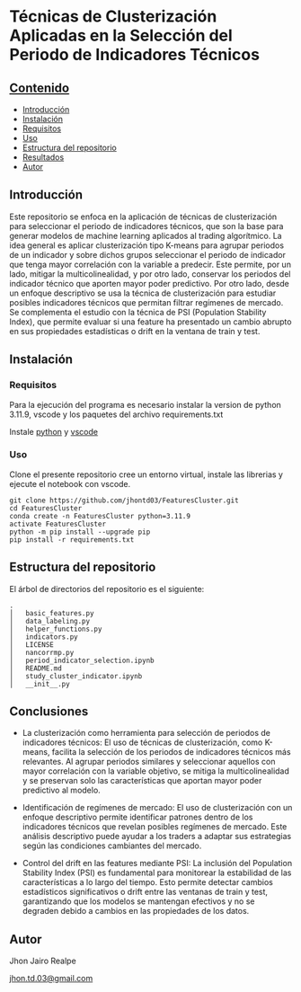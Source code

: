 # Técnicas de Clusterización Aplicadas en la Selección del Periodo de Indicadores Técnicos

## [Contenido](#Contenido)

- [Introducción](#Introduccón)
- [Instalación](#Instalación)
- [Requisitos](#Requisitos)
- [Uso](#Uso)
- [Estructura del repositorio](#Estructura-del-repositorio)
- [Resultados](#Resultados)
- [Autor](#Autor)

## Introducción

Este repositorio se enfoca en la aplicación de técnicas de clusterización para seleccionar el periodo de indicadores técnicos, que son la base para generar modelos de machine learning aplicados al trading algorítmico.
La idea general es aplicar clusterización tipo K-means para agrupar periodos de un indicador y sobre dichos grupos seleccionar el periodo de indicador que tenga mayor correlación con la variable a predecir. Este permite, por un lado, mitigar la multicolinealidad, y por otro lado, conservar los periodos del indicador técnico que aporten mayor poder predictivo.
Por otro lado, desde un enfoque descriptivo se usa la técnica de clusterización para estudiar posibles indicadores técnicos que permitan filtrar regímenes de mercado.
Se complementa el estudio con la técnica de PSI (Population Stability Index), que permite evaluar si una feature ha presentado un cambio abrupto en sus propiedades estadísticas o drift en la ventana de train y test. 

## Instalación

### Requisitos

Para la ejecución del programa es necesario instalar la version de python 3.11.9, vscode y los paquetes del archivo requirements.txt

Instale [python](https://www.python.org/downloads/) y [vscode](https://code.visualstudio.com/download)

### Uso

Clone el presente repositorio cree un entorno virtual, instale las librerias y ejecute el notebook con vscode.

```
git clone https://github.com/jhontd03/FeaturesCluster.git
cd FeaturesCluster
conda create -n FeaturesCluster python=3.11.9 
activate FeaturesCluster
python -m pip install --upgrade pip
pip install -r requirements.txt
```

## Estructura del repositorio

El árbol de directorios del repositorio es el siguiente:
```
.
│   basic_features.py
│   data_labeling.py
│   helper_functions.py
│   indicators.py
│   LICENSE
│   nancorrmp.py
│   period_indicator_selection.ipynb
│   README.md
│   study_cluster_indicator.ipynb
│   __init__.py
```

## Conclusiones

- La clusterización como herramienta para selección de periodos de indicadores técnicos: El uso de técnicas de clusterización, como K-means, facilita la selección de los periodos de indicadores técnicos más relevantes. Al agrupar periodos similares y seleccionar aquellos con mayor correlación con la variable objetivo, se mitiga la multicolinealidad y se preservan solo las características que aportan mayor poder predictivo al modelo.

- Identificación de regímenes de mercado: El uso de clusterización con un enfoque descriptivo permite identificar patrones dentro de los indicadores técnicos que revelan posibles regímenes de mercado. Este análisis descriptivo puede ayudar a los traders a adaptar sus estrategias según las condiciones cambiantes del mercado.

- Control del drift en las features mediante PSI: La inclusión del Population Stability Index (PSI) es fundamental para monitorear la estabilidad de las características a lo largo del tiempo. Esto permite detectar cambios estadísticos significativos o drift entre las ventanas de train y test, garantizando que los modelos se mantengan efectivos y no se degraden debido a cambios en las propiedades de los datos.

## Autor

Jhon Jairo Realpe

jhon.td.03@gmail.com

